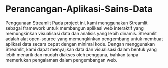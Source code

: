 # Perancangan-Aplikasi-Sains-Data
Penggunaan Streamlit
Pada project ini, kami menggunakan Streamlit sebagai framework untuk membangun aplikasi web interaktif yang memungkinkan visualisasi data dan analisis yang lebih dinamis. Streamlit adalah alat open-source yang memungkinkan pengembang untuk membuat aplikasi data secara cepat dengan minimal kode. Dengan menggunakan Streamlit, kami dapat menyajikan data dan visualisasi dalam bentuk yang lebih menarik dan mudah diakses oleh pengguna, bahkan tanpa memerlukan pengalaman dalam pengembangan web.
